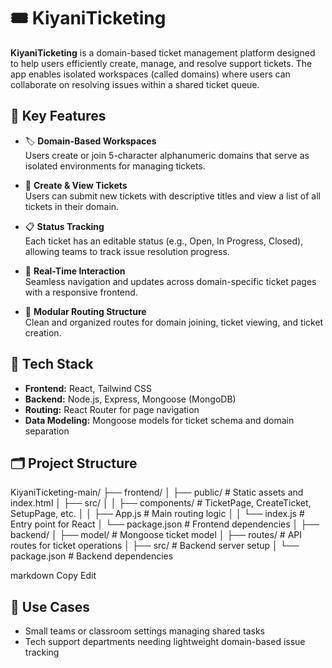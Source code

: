 # 🎟️ KiyaniTicketing

**KiyaniTicketing** is a domain-based ticket management platform designed to help users efficiently create, manage, and resolve support tickets. The app enables isolated workspaces (called domains) where users can collaborate on resolving issues within a shared ticket queue.

## 🚀 Key Features

- 🏷️ **Domain-Based Workspaces**  
  Users create or join 5-character alphanumeric domains that serve as isolated environments for managing tickets.

- 📝 **Create & View Tickets**  
  Users can submit new tickets with descriptive titles and view a list of all tickets in their domain.

- 📋 **Status Tracking**  
  Each ticket has an editable status (e.g., Open, In Progress, Closed), allowing teams to track issue resolution progress.

- 🔄 **Real-Time Interaction**  
  Seamless navigation and updates across domain-specific ticket pages with a responsive frontend.

- 🧩 **Modular Routing Structure**  
  Clean and organized routes for domain joining, ticket viewing, and ticket creation.

## 🧰 Tech Stack

- **Frontend:** React, Tailwind CSS
- **Backend:** Node.js, Express, Mongoose (MongoDB)
- **Routing:** React Router for page navigation
- **Data Modeling:** Mongoose models for ticket schema and domain separation

## 🗂️ Project Structure

KiyaniTicketing-main/
├── frontend/
│ ├── public/ # Static assets and index.html
│ ├── src/
│ │ ├── components/ # TicketPage, CreateTicket, SetupPage, etc.
│ │ ├── App.js # Main routing logic
│ │ └── index.js # Entry point for React
│ └── package.json # Frontend dependencies
│
├── backend/
│ ├── model/ # Mongoose ticket model
│ ├── routes/ # API routes for ticket operations
│ ├── src/ # Backend server setup
│ └── package.json # Backend dependencies

markdown
Copy
Edit

## 👥 Use Cases

- Small teams or classroom settings managing shared tasks
- Tech support departments needing lightweight domain-based issue tracking
